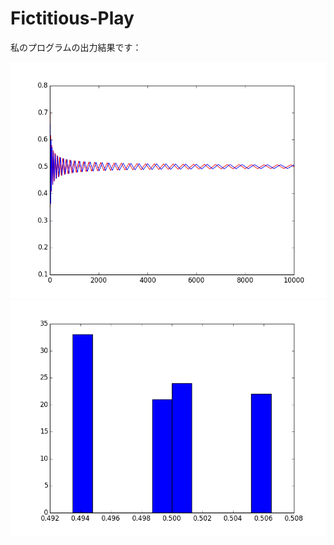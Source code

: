 Fictitious-Play
===============
私のプログラムの出力結果です：

![fictplay.png](fictplay.png)
![fictplay_hist.png](fictplay_hist.png)